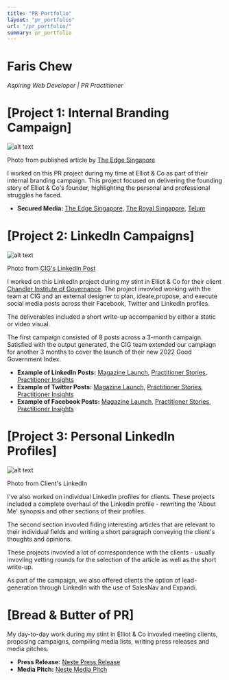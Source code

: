 ```yaml
---
title: "PR Portfolio"
layout: "pr_portfolio"
url: "/pr_portfolio/"
summary: pr_portfolio
---
```


# Faris Chew

_Aspiring Web Developer | PR Practitioner_

# [Project 1: Internal Branding Campaign]

![alt text](/Elliot&Co.jpg)

Photo from published article by [The Edge Singapore](https://www.theedgesingapore.com/options/feature/elliot-co-founder-jeremy-foo-overcoming-loss-baby-and-paying-it-forward-start-ups)

I worked on this PR project during my time at Elliot & Co as part of their internal branding campaign. This project focused on delivering the founding story of Elliot & Co's founder, highlighting the personal and professional struggles he faced.

- **Secured Media:** [The Edge Singapore](https://www.theedgesingapore.com/options/feature/elliot-co-founder-jeremy-foo-overcoming-loss-baby-and-paying-it-forward-start-ups), [The Royal Singapore](https://www.facebook.com/TheRoyalSingapore/posts/4636855906359540), [Telum](https://www.telummedia.com/public/news/telum-talks-to-jeremy-foo-ceo-and-founder-elliot-co/4n17p3r917)

# [Project 2: LinkedIn Campaigns]

![alt text](/GOS1.jpg)

Photo from [CIG's LinkedIn Post](https://www.linkedin.com/posts/chandlerinst_governance-for-society-50-activity-6874275299266326528-cARd?utm_source=share&utm_medium=member_desktop)

I worked on this LinkedIn project during my stint in Elliot & Co for their client [Chandler Institute of Governance](https://www.chandlerinstitute.org). The project invovled working with the team at CIG and an external designer to plan, ideate,propose, and execute social media posts across their Facebook, Twitter and LinkedIn profiles.

The deliverables included a short write-up accompanied by either a static or video visual.

The first campaign consisted of 8 posts across a 3-month campaign. Satisfied with the output generated, the CIG team extended our campiagn for another 3 months to cover the launch of their new 2022 Good Government Index.

- **Example of LinkedIn Posts:** [Magazine Launch](https://www.linkedin.com/posts/chandlerinst_governance-matters-magazine-activity-6871399669449265153-FsZ_?utm_source=share&utm_medium=member_desktop), [Practitioner Stories](https://www.linkedin.com/posts/chandlerinst_christian-bason-practitioner-stories-activity-6864450365128110080-DoQ5?utm_source=share&utm_medium=member_desktop), [Practitioner Insights](https://www.linkedin.com/posts/chandlerinst_ancient-wisdom-for-modern-leaders-activity-6876072976740163584-wdax?utm_source=share&utm_medium=member_desktop)
- **Example of Twitter Posts:** [Magazine Launch](https://twitter.com/ChandlerINST/status/1465635419823894532), [Practitioner Stories](https://twitter.com/ChandlerINST/status/1468512915485429760), [Practitioner Insights](https://twitter.com/ChandlerINST/status/1470307344462585857)
- **Example of Facebook Posts:** [Magazine Launch](https://www.facebook.com/ChandlerINST/posts/pfbid02BQ7PtG5Z93qZbRowbH3pt6Grr6ehbHZBDvNuFuiu3zVZ5zZhxioJvGz74Y8W25u3l), [Practitioner Stories](https://www.facebook.com/ChandlerINST/posts/pfbid02FhYgD9toY3UoYRpPZy9c7aV9VF2mVfWZ7soG5WsjSr4BHSKNzDP9bezxVBn1XH88l), [Practitioner Insights](https://www.facebook.com/ChandlerINST/videos/1074507569974083/)

# [Project 3: Personal LinkedIn Profiles]

![alt text](/LinkedIn_Profile.png)

Photo from Client's LinkedIn

I've also worked on individual LinkedIn profiles for clients. These projects included a complete overhaul of the LinkedIn profile - rewriting the 'About Me' synopsis and other sections of their profiles.

The second section invovled fiding interesting articles that are relevant to their individual fields and writing a short paragraph conveying the client's thoughts and opinions.

These projects invovled a lot of correspondence with the clients - usually invovling vetting rounds for the selection of the article as well as the short write-up.

As part of the campaign, we also offered clients the option of lead-generation through LinkedIn with the use of SalesNav and Expandi.

# [Bread & Butter of PR]

My day-to-day work during my stint in Elliot & Co invovled meeting clients, proposing campaigns, compiling media lists, writing press releases and media pitches.

- **Press Release:** [Neste Press Release](/Neste_PressRelease.pdf/)
- **Media Pitch:** [Neste Media Pitch](/Neste_MediaPitch.pdf/)
